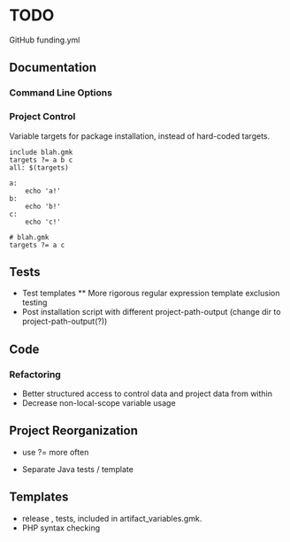 # TODO

GitHub funding.yml

## Documentation

### Command Line Options

### Project Control

Variable targets for package installation, instead of hard-coded
targets.

```
include blah.gmk
targets ?= a b c
all: $(targets)

a:
	echo 'a!'
b:
	echo 'b!'
c:
	echo 'c!'
```

```
# blah.gmk
targets ?= a c
```

## Tests

* Test templates
** More rigorous regular expression template exclusion testing
* Post installation script with different project-path-output (change dir to project-path-output(?))

## Code

### Refactoring

* Better structured access to control data and project data from within
* Decrease non-local-scope variable usage 

## Project Reorganization

* use ?= more often

* Separate Java tests / template

## Templates

* release , tests, included in artifact_variables.gmk.
* PHP syntax checking
